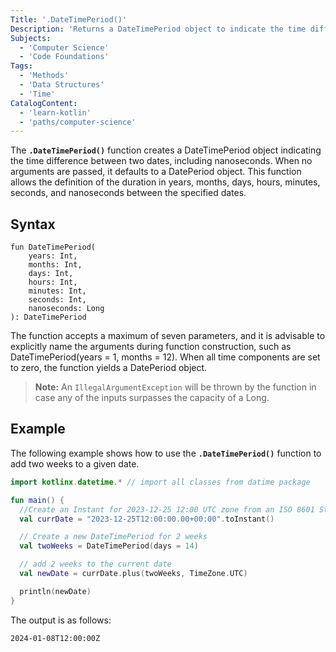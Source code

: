 ```yaml
---
Title: '.DateTimePeriod()'
Description: 'Returns a DateTimePeriod object to indicate the time difference between two dates.'
Subjects:
  - 'Computer Science'
  - 'Code Foundations'
Tags:
  - 'Methods'
  - 'Data Structures'
  - 'Time'
CatalogContent:
  - 'learn-kotlin'
  - 'paths/computer-science'
---
```


The **`.DateTimePeriod()`** function creates a DateTimePeriod object indicating the time difference between two dates, including nanoseconds. When no arguments are passed, it defaults to a DatePeriod object. This function allows the definition of the duration in years, months, days, hours, minutes, seconds, and nanoseconds between the specified dates.

## Syntax

```pseudo
fun DateTimePeriod(
    years: Int,
    months: Int,
    days: Int,
    hours: Int,
    minutes: Int,
    seconds: Int,
    nanoseconds: Long
): DateTimePeriod
```

The function accepts a maximum of seven parameters, and it is advisable to explicitly name the arguments during function construction, such as DateTimePeriod(years = 1, months = 12). When all time components are set to zero, the function yields a DatePeriod object.

> **Note:** An `IllegalArgumentException` will be thrown by the function in case any of the inputs surpasses the capacity of a Long.

## Example

The following example shows how to use the **`.DateTimePeriod()`** function to add two weeks to a given date.

```kotlin
import kotlinx.datetime.* // import all classes from datime package

fun main() {
  //Create an Instant for 2023-12-25 12:00 UTC zone from an ISO 8601 String
  val currDate = "2023-12-25T12:00:00.00+00:00".toInstant()

  // Create a new DateTimePeriod for 2 weeks
  val twoWeeks = DateTimePeriod(days = 14)

  // add 2 weeks to the current date
  val newDate = currDate.plus(twoWeeks, TimeZone.UTC)

  println(newDate)
}
```

The output is as follows:

```shell
2024-01-08T12:00:00Z
```
